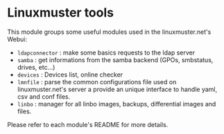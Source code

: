 # Linuxmuster tools  

This module groups some useful modules used in the linuxmuster.net's Webui:

  * `ldapconnector` : make some basics requests to the ldap server
  * `samba` : get informations from the samba backend (GPOs, smbstatus, drives, etc...)
  * `devices` : Devices list, online checker
  * `lmnfile` : parse the common configurations file used on linuxmuster.net's server a provide an unique interface to handle yaml, csv and conf files.
  * `linbo` : manager for all linbo images, backups, differential images and files.

Please refer to each module's README for more details.
